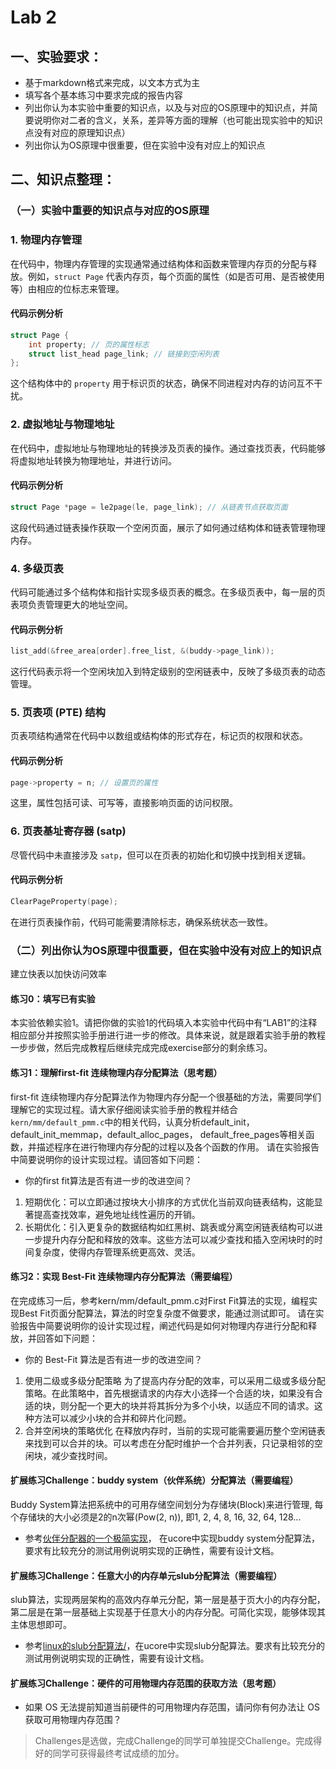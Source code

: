 # Lab 2

## 一、实验要求：

- 基于markdown格式来完成，以文本方式为主
- 填写各个基本练习中要求完成的报告内容
- 列出你认为本实验中重要的知识点，以及与对应的OS原理中的知识点，并简要说明你对二者的含义，关系，差异等方面的理解（也可能出现实验中的知识点没有对应的原理知识点）
- 列出你认为OS原理中很重要，但在实验中没有对应上的知识点

## 二、知识点整理：

### （一）实验中重要的知识点与对应的OS原理
### 1. 物理内存管理
在代码中，物理内存管理的实现通常通过结构体和函数来管理内存页的分配与释放。例如，`struct Page` 代表内存页，每个页面的属性（如是否可用、是否被使用等）由相应的位标志来管理。
#### 代码示例分析
```c
struct Page {
    int property; // 页的属性标志
    struct list_head page_link; // 链接到空闲列表
};
```
这个结构体中的 `property` 用于标识页的状态，确保不同进程对内存的访问互不干扰。

### 2. 虚拟地址与物理地址
在代码中，虚拟地址与物理地址的转换涉及页表的操作。通过查找页表，代码能够将虚拟地址转换为物理地址，并进行访问。

#### 代码示例分析
```c
struct Page *page = le2page(le, page_link); // 从链表节点获取页面
```
这段代码通过链表操作获取一个空闲页面，展示了如何通过结构体和链表管理物理内存。

### 4. 多级页表
代码可能通过多个结构体和指针实现多级页表的概念。在多级页表中，每一层的页表项负责管理更大的地址空间。

#### 代码示例分析
```c
list_add(&free_area[order].free_list, &(buddy->page_link));
```
这行代码表示将一个空闲块加入到特定级别的空闲链表中，反映了多级页表的动态管理。

### 5. 页表项 (PTE) 结构
页表项结构通常在代码中以数组或结构体的形式存在，标记页的权限和状态。

#### 代码示例分析
```c
page->property = n; // 设置页的属性
```
这里，属性包括可读、可写等，直接影响页面的访问权限。

### 6. 页表基址寄存器 (satp)
尽管代码中未直接涉及 `satp`，但可以在页表的初始化和切换中找到相关逻辑。

#### 代码示例分析
```c
ClearPageProperty(page);
```
在进行页表操作前，代码可能需要清除标志，确保系统状态一致性。

### （二）列出你认为OS原理中很重要，但在实验中没有对应上的知识点
建立快表以加快访问效率
#### 练习0：填写已有实验

本实验依赖实验1。请把你做的实验1的代码填入本实验中代码中有“LAB1”的注释相应部分并按照实验手册进行进一步的修改。具体来说，就是跟着实验手册的教程一步步做，然后完成教程后继续完成完成exercise部分的剩余练习。

#### 练习1：理解first-fit 连续物理内存分配算法（思考题）
first-fit 连续物理内存分配算法作为物理内存分配一个很基础的方法，需要同学们理解它的实现过程。请大家仔细阅读实验手册的教程并结合`kern/mm/default_pmm.c`中的相关代码，认真分析default_init，default_init_memmap，default_alloc_pages， default_free_pages等相关函数，并描述程序在进行物理内存分配的过程以及各个函数的作用。
请在实验报告中简要说明你的设计实现过程。请回答如下问题：
- 你的first fit算法是否有进一步的改进空间？
1. 短期优化：可以立即通过按块大小排序的方式优化当前双向链表结构，这能显著提高查找效率，避免地址线性遍历的开销。
2. 长期优化：引入更复杂的数据结构如红黑树、跳表或分离空闲链表结构可以进一步提升内存分配和释放的效率。这些方法可以减少查找和插入空闲块时的时间复杂度，使得内存管理系统更高效、灵活。
#### 练习2：实现 Best-Fit 连续物理内存分配算法（需要编程）
在完成练习一后，参考kern/mm/default_pmm.c对First Fit算法的实现，编程实现Best Fit页面分配算法，算法的时空复杂度不做要求，能通过测试即可。
请在实验报告中简要说明你的设计实现过程，阐述代码是如何对物理内存进行分配和释放，并回答如下问题：
- 你的 Best-Fit 算法是否有进一步的改进空间？
1. 使用二级或多级分配策略
为了提高内存分配的效率，可以采用二级或多级分配策略。在此策略中，首先根据请求的内存大小选择一个合适的块，如果没有合适的块，则分配一个更大的块并将其拆分为多个小块，以适应不同的请求。这种方法可以减少小块的合并和碎片化问题。
2. 合并空闲块的策略优化
在释放内存时，当前的实现可能需要遍历整个空闲链表来找到可以合并的块。可以考虑在分配时维护一个合并列表，只记录相邻的空闲块，减少查找时间。
#### 扩展练习Challenge：buddy system（伙伴系统）分配算法（需要编程）

Buddy System算法把系统中的可用存储空间划分为存储块(Block)来进行管理, 每个存储块的大小必须是2的n次幂(Pow(2, n)), 即1, 2, 4, 8, 16, 32, 64, 128...

 -  参考[伙伴分配器的一个极简实现](http://coolshell.cn/articles/10427.html)， 在ucore中实现buddy system分配算法，要求有比较充分的测试用例说明实现的正确性，需要有设计文档。
 
#### 扩展练习Challenge：任意大小的内存单元slub分配算法（需要编程）

slub算法，实现两层架构的高效内存单元分配，第一层是基于页大小的内存分配，第二层是在第一层基础上实现基于任意大小的内存分配。可简化实现，能够体现其主体思想即可。

 - 参考[linux的slub分配算法/](http://www.ibm.com/developerworks/cn/linux/l-cn-slub/)，在ucore中实现slub分配算法。要求有比较充分的测试用例说明实现的正确性，需要有设计文档。

#### 扩展练习Challenge：硬件的可用物理内存范围的获取方法（思考题）
  - 如果 OS 无法提前知道当前硬件的可用物理内存范围，请问你有何办法让 OS 获取可用物理内存范围？


> Challenges是选做，完成Challenge的同学可单独提交Challenge。完成得好的同学可获得最终考试成绩的加分。

